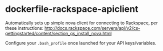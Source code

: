 dockerfile-rackspace-apiclient
==============================

Automatically sets up simple nova client for connecting to Rackspace, per these instructions: http://docs.rackspace.com/servers/api/v2/cs-gettingstarted/content/section_gs_install_nova.html

Configure your `.bash_profile` once launched for your API keys/variables.

